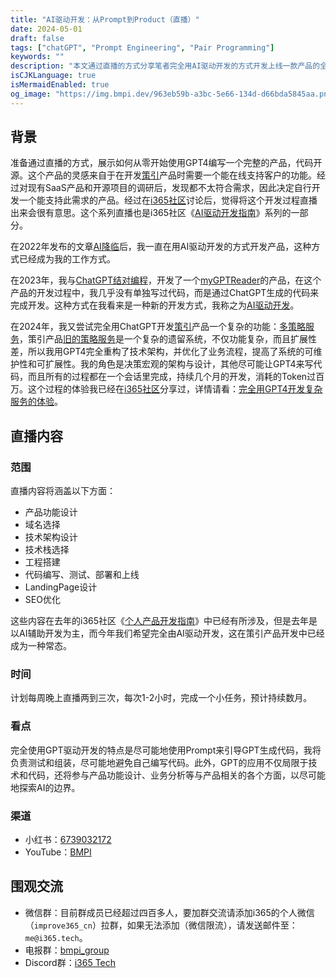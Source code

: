 ```yaml
---
title: "AI驱动开发：从Prompt到Product（直播）"
date: 2024-05-01
draft: false
tags: ["chatGPT", "Prompt Engineering", "Pair Programming"]
keywords: ""
description: "本文通过直播的方式分享笔者完全用AI驱动开发的方式开发上线一款产品的全流程。"
isCJKLanguage: true
isMermaidEnabled: true
og_image: "https://img.bmpi.dev/963eb59b-a3bc-5e66-134d-d66bda5845aa.png"
---
```


## 背景

准备通过直播的方式，展示如何从零开始使用GPT4编写一个完整的产品，代码开源。这个产品的灵感来自于在开发[策引](https://www.myinvestpilot.com/)产品时需要一个能在线支持客户的功能。经过对现有SaaS产品和开源项目的调研后，发现都不太符合需求，因此决定自行开发一个能支持此需求的产品。经过在[i365社区](https://www.i365.tech/)讨论后，觉得将这个开发过程直播出来会很有意思。这个系列直播也是i365社区《[AI驱动开发指南](https://www.i365.tech/post)》系列的一部分。

在2022年发布的文章[AI降临](/self/ai-arrival/)后，我一直在用AI驱动开发的方式开发产品，这种方式已经成为我的工作方式。

在2023年，我与[ChatGPT结对编程](/dev/chatgpt-development-notes/pair-programming/)，开发了一个[myGPTReader](/dev/chatgpt-development-notes/my-gpt-reader/)的产品，在这个产品的开发过程中，我几乎没有单独写过代码，而是通过ChatGPT生成的代码来完成开发。这种方式在我看来是一种新的开发方式，我称之为<u title="AI Driven Development">AI驱动开发</u>。

在2024年，我又尝试完全用ChatGPT开发[策引](https://www.myinvestpilot.com/)产品一个复杂的功能：[多策略服务](/tags/全球投资/)，策引产品[旧的策略服务](https://github.com/bmpi-dev/invest-alchemy)是一个复杂的遗留系统，不仅功能复杂，而且扩展性差，所以我用GPT4完全重构了技术架构，并优化了业务流程，提高了系统的可维护性和可扩展性。我的角色是决策宏观的架构与设计，其他尽可能让GPT4来写代码，而且所有的过程都在一个会话里完成，持续几个月的开发，消耗的Token过百万。这个过程的体验我已经在[i365社区](https://www.i365.tech/)分享过，详情请看：[完全用GPT4开发复杂服务的体验](https://www.i365.tech/post)。

## 直播内容

### 范围

直播内容将涵盖以下方面：

- 产品功能设计
- 域名选择
- 技术架构设计
- 技术栈选择
- 工程搭建
- 代码编写、测试、部署和上线
- LandingPage设计
- SEO优化

这些内容在去年的i365社区《[个人产品开发指南](https://www.i365.tech/post)》中已经有所涉及，但是去年是以AI辅助开发为主，而今年我们希望完全由AI驱动开发，这在策引产品开发中已经成为一种常态。

### 时间

计划每周晚上直播两到三次，每次1-2小时，完成一个小任务，预计持续数月。

### 看点

完全使用GPT驱动开发的特点是尽可能地使用Prompt来引导GPT生成代码，我将负责测试和组装，尽可能地避免自己编写代码。此外，GPT的应用不仅局限于技术和代码，还将参与产品功能设计、业务分析等与产品相关的各个方面，以尽可能地探索AI的边界。

### 渠道

- 小红书：[6739032172](https://www.xiaohongshu.com/user/profile/63c020180000000026013d6b)
- YouTube：[BMPI](https://www.youtube.com/@bmpi)

## 围观交流

- 微信群：目前群成员已经超过四百多人，要加群交流请添加i365的个人微信（`improve365_cn`）拉群，如果无法添加（微信限流），请发送邮件至：`me@i365.tech`。
- 电报群：[bmpi_group](https://t.me/bmpi_group)
- Discord群：[i365 Tech](https://discord.gg/S9mzJfqfKD)
